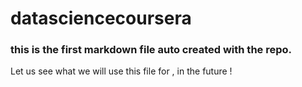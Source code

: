 # datasciencecoursera
### this is the first markdown file auto created with the repo.

Let us see what we will use this file for , in the future !
